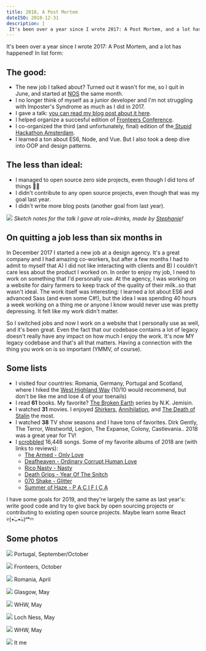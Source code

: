 ```yaml
---
title: 2018, A Post Mortem
dateISO: 2018-12-31
description: |
 It's been over a year since I wrote 2017: A Post Mortem, and a lot has happened!
---
```


It's been over a year since I wrote 2017: A Post Mortem, and a lot has happened! In list form:

## The good:
* The new job I talked about? Turned out it wasn't for me, so I quit in June, and started at [NOS](https://nos.nl/) the same month.
* I no longer think of myself as a junior developer and I'm not struggling with Imposter's Syndrome as much as I did in 2017.
* I gave a talk: [you can read my blog post about it here](https://nienkedekker.com/blog/designing-and-developing-for-users-with-autism).
* I helped organize a succesful edition of [Fronteers Conference](https://fronteers.nl/congres/2017).
* I co-organized the third (and unfortunately, final) edition of the[ Stupid Hackathon Amsterdam](https://stupidhackathon.wtf/).
* I learned a ton about ES6, Node, and Vue. But I also took a deep dive into OOP and design patterns.

## The less than ideal:
* I managed to open source zero side projects, even though I did tons of things 🤷‍♀️
* I didn't contribute to any open source projects, even though that was my goal last year.
* I didn't write more blog posts (another goal from last year).

![](/images/talk.jpeg)
_Sketch notes for the talk I gave at role=drinks, made by  [Stephanie](https://stephanie.lol/)!_

## On quitting a job less than six months in
In December 2017 I started a new job at a design agency. It's a great company and I had amazing co-workers, but after a few months I had to admit to myself that A) I did not like interacting with clients and B) I couldn't care less about the product I worked on. In order to enjoy my job, I need to work on something that I'd personally use. At the agency, I was working on a website for dairy farmers to keep track of the quality of their milk..so that wasn't ideal. The work itself was interesting: I learned a lot about ES6 and advanced Sass (and even some C#!), but the idea I was spending 40 hours a week working on a thing me or anyone I know would never use was pretty depressing. It felt like my work didn't matter.

So I switched jobs and now I work on a website that I personally use as well, and it's been great. Even the fact that our codebase contains a lot of legacy doesn't really have any impact on how much I enjoy the work. It's now MY legacy codebase and that's all that matters. Having a connection with the thing you work on is so important (YMMV, of course).

## Some lists
* I visited four countries: Romania, Germany, Portugal and Scotland, where I hiked the [West Highland Way](https://www.westhighlandway.org/) (10/10 would recommend, but don't be like me and lose 4 of your toenails)
* I read **61** books. My favorite? [The Broken Earth](https://www.theverge.com/2017/8/17/16156416/n-k-jemisin-broken-earth-trilogy-the-stone-sky-fantasy-book-review) series by N.K. Jemisin.
* I watched **31** movies. I enjoyed [Shirkers](https://www.imdb.com/title/tt7472352/), [Annihilation](https://www.imdb.com/title/tt2798920/), and [The Death of Stalin](https://www.imdb.com/title/tt4686844/) the most.
* I watched **38** TV show seasons and I have tons of favorites. Dirk Gently, The Terror, Westworld, Legion, The Expanse, Colony, Castlevania.. 2018 was a great year for TV!
* I [scrobbled](https://www.last.fm/user/shinyhats/listening-report/year) 16,448 songs. Some of my favorite albums of 2018 are (with links to reviews):
	* [The Armed - Only Love](https://pitchfork.com/reviews/albums/the-armed-only-love/)
	* [Deafheaven - Ordinary Corrupt Human Love](https://www.theguardian.com/music/2018/jul/13/deafheaven-ordinary-corrupt-human-love-review-anti)
	* [Rico Nasty - Nasty](https://pitchfork.com/reviews/albums/rico-nasty-nasty/)
	* [Death Grips - Year Of The Snitch](https://pitchfork.com/reviews/albums/death-grips-year-of-the-snitch/)
	* [070 Shake - Glitter](https://pitchfork.com/features/rising/get-to-know-070-shake-good-musics-shape-shifting-secret-weapon/)
	* [Summer of Haze - P A C I F I C A](https://www.discogs.com/Summer-Of-Haze-P-A-C-I-F-I-C-A/release/12573439/)

I have some goals for 2019, and they're largely the same as last year's: write good code and try to give back by open sourcing projects or contributing to existing open source projects. Maybe learn some React ୧(•̀ᴗ•́๑)ᵒᵏᵎᵎᵎᵎ

## Some photos

![](/images/portugal.jpeg)
Portugal, September/October

![](/images/fronteers.jpeg)
Fronteers, October

![](/images/romania.jpeg)
Romania, April

![](/images/glasgow.jpeg)
Glasgow, May

![](/images/whw.jpeg)
WHW, May

![](/images/lochness.jpeg)
Loch Ness, May

![](/images/whw2.jpeg)
WHW, May

![](/images/nienkemeem.jpeg)
It me
